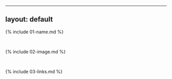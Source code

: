 ------
layout: default
-------

{% include 01-name.md %}

<br>

{% include 02-image.md %}

<br>

{% include 03-links.md %}

<br>
